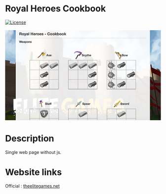 # Royal Heroes Cookbook
<a href="http://opensource.org/licenses/MIT"><img src="https://camo.githubusercontent.com/576f25c78e59902f0c6ccfff81f0448ef660e90d/687474703a2f2f696d672e736869656c64732e696f2f62616467652f4c6963656e73652d4d49542d626c75652e737667" alt="License" data-canonical-src="http://img.shields.io/badge/License-MIT-blue.svg" style="max-width:100%;"></a>
<br><br>
![](https://raw.githubusercontent.com/VadimCpp/rhcb/master/src/img/screen.png)
# Description
Single web page without js.
# Website links
Official : [theelitegames.net](http://theelitegames.net)
